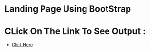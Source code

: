 ﻿# Landing Page Using BootStrap

# CLick On The Link To See Output :
* [Click Here](https://rohannaroni.github.io/landing-page/npm/index.html)

